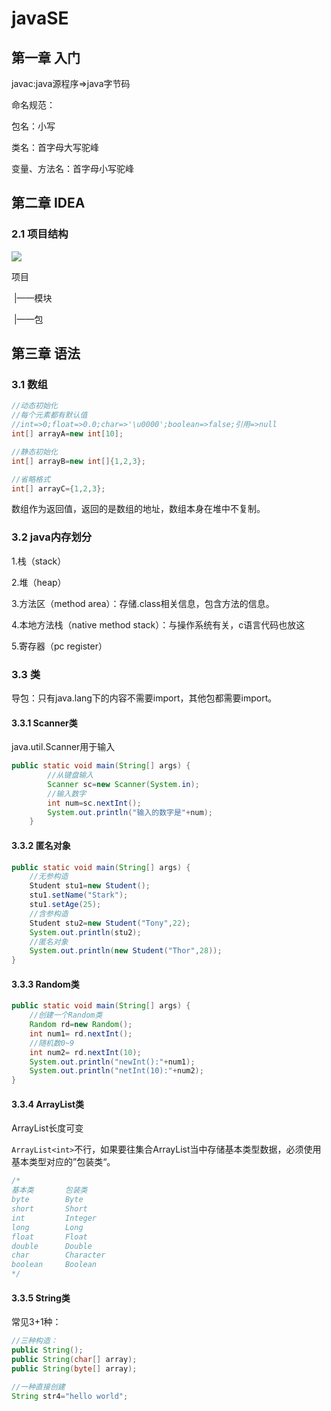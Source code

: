 # javaSE

## 第一章 入门

javac:java源程序=>java字节码

命名规范：

包名：小写

类名：首字母大写驼峰

变量、方法名：首字母小写驼峰

## 第二章 IDEA

### 2.1 项目结构

![](D:\code\java_learn\项目结构.png)

项目

​	|——模块

​				|——包

## 第三章 语法

### 3.1 数组

```java
//动态初始化
//每个元素都有默认值
//int=>0;float=>0.0;char=>'\u0000';boolean=>false;引用=>null
int[] arrayA=new int[10];

//静态初始化
int[] arrayB=new int[]{1,2,3};

//省略格式
int[] arrayC={1,2,3};
```

数组作为返回值，返回的是数组的地址，数组本身在堆中不复制。

### 3.2 java内存划分

1.栈（stack）

2.堆（heap）

3.方法区（method area）：存储.class相关信息，包含方法的信息。

4.本地方法栈（native method stack）：与操作系统有关，c语言代码也放这

5.寄存器（pc register）

### 3.3 类

导包：只有java.lang下的内容不需要import，其他包都需要import。

#### 3.3.1 Scanner类

 java.util.Scanner用于输入

```java
public static void main(String[] args) {
        //从键盘输入
        Scanner sc=new Scanner(System.in);
        //输入数字
        int num=sc.nextInt();
        System.out.println("输入的数字是"+num);
    }
```

#### 3.3.2 匿名对象

```java
public static void main(String[] args) {
    //无参构造
    Student stu1=new Student();
    stu1.setName("Stark");
    stu1.setAge(25);
    //含参构造
    Student stu2=new Student("Tony",22);
    System.out.println(stu2);
    //匿名对象
    System.out.println(new Student("Thor",28));
}
```

#### 3.3.3 Random类

```java
public static void main(String[] args) {
    //创建一个Random类
    Random rd=new Random();
    int num1= rd.nextInt();
    //随机数0~9
    int num2= rd.nextInt(10);
    System.out.println("newInt():"+num1);
    System.out.println("netInt(10):"+num2);
}
```

#### 3.3.4 ArrayList类

ArrayList长度可变

`ArrayList<int>`不行，如果要往集合ArrayList当中存储基本类型数据，必须使用基本类型对应的”包装类“。

```java
/*
基本类		  包装类
byte		Byte
short		Short
int			Integer
long		Long
float		Float
double		Double
char		Character
boolean		Boolean
*/
```

#### 3.3.5 String类

常见3+1种：

```java
//三种构造：
public String();
public String(char[] array);
public String(byte[] array);

//一种直接创建
String str4="hello world";
```


